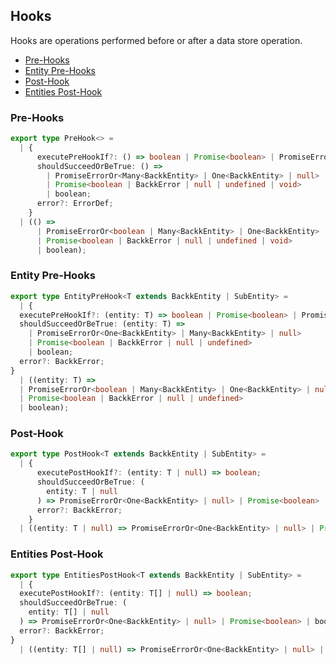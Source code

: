 ## Hooks

Hooks are operations performed before or after a data store operation.

- [Pre-Hooks](#pre-hooks)
- [Entity Pre-Hooks](#entity-pre-hooks)
- [Post-Hook](#post-hook)
- [Entities Post-Hook](#entities-post-hook)

### <a name="pre-hooks"></a>Pre-Hooks

```ts
export type PreHook<> =
  | {
      executePreHookIf?: () => boolean | Promise<boolean> | PromiseErrorOr<boolean>;
      shouldSucceedOrBeTrue: () =>
        | PromiseErrorOr<Many<BackkEntity> | One<BackkEntity> | null>
        | Promise<boolean | BackkError | null | undefined | void>
        | boolean;
      error?: ErrorDef;
    }
  | (() =>
      | PromiseErrorOr<boolean | Many<BackkEntity> | One<BackkEntity> | null>
      | Promise<boolean | BackkError | null | undefined | void>
      | boolean);
```

### <a name="entity-pre-hooks"></a>Entity Pre-Hooks

```ts
export type EntityPreHook<T extends BackkEntity | SubEntity> =
  | {
  executePreHookIf?: (entity: T) => boolean | Promise<boolean> | PromiseErrorOr<boolean>;
  shouldSucceedOrBeTrue: (entity: T) =>
    | PromiseErrorOr<One<BackkEntity> | Many<BackkEntity> | null>
    | Promise<boolean | BackkError | null | undefined>
    | boolean;
  error?: BackkError;
}
  | ((entity: T) =>
  | PromiseErrorOr<boolean | Many<BackkEntity> | One<BackkEntity> | null>
  | Promise<boolean | BackkError | null | undefined>
  | boolean);
```

### <a name="post-hook"></a>Post-Hook

```ts
export type PostHook<T extends BackkEntity | SubEntity> =
  | {
      executePostHookIf?: (entity: T | null) => boolean;
      shouldSucceedOrBeTrue: (
        entity: T | null
      ) => PromiseErrorOr<One<BackkEntity> | null> | Promise<boolean> | boolean;
      error?: BackkError;
    }
  | ((entity: T | null) => PromiseErrorOr<One<BackkEntity> | null> | Promise<boolean> | boolean);
```

### <a name="entities-post-hook"></a>Entities Post-Hook

```ts
export type EntitiesPostHook<T extends BackkEntity | SubEntity> =
  | {
  executePostHookIf?: (entity: T[] | null) => boolean;
  shouldSucceedOrBeTrue: (
    entity: T[] | null
  ) => PromiseErrorOr<One<BackkEntity> | null> | Promise<boolean> | boolean;
  error?: BackkError;
}
  | ((entity: T[] | null) => PromiseErrorOr<One<BackkEntity> | null> | Promise<boolean> | boolean);

```

